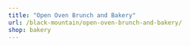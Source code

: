```yaml
---
title: "Open Oven Brunch and Bakery"
url: /black-mountain/open-oven-brunch-and-bakery/
shop: bakery
---
```

